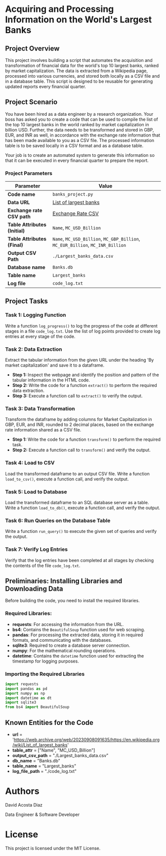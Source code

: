# Acquiring and Processing Information on the World's Largest Banks

## Project Overview
This project involves building a script that automates the acquisition and transformation of financial data for the world's top 10 largest banks, ranked by market capitalization. The data is extracted from a Wikipedia page, processed into various currencies, and stored both locally as a CSV file and in a database table. This script is designed to be reusable for generating updated reports every financial quarter.

## Project Scenario
You have been hired as a data engineer by a research organization. Your boss has asked you to create a code that can be used to compile the list of the top 10 largest banks in the world ranked by market capitalization in billion USD. Further, the data needs to be transformed and stored in GBP, EUR, and INR as well, in accordance with the exchange rate information that has been made available to you as a CSV file. The processed information table is to be saved locally in a CSV format and as a database table.

Your job is to create an automated system to generate this information so that it can be executed in every financial quarter to prepare the report.

### Project Parameters

| Parameter                         | Value                                                                                                                                                             |
|-----------------------------------|-------------------------------------------------------------------------------------------------------------------------------------------------------------------|
| **Code name**                     | `banks_project.py`                                                                                                                                                |
| **Data URL**                      | [List of largest banks](https://web.archive.org/web/20230908091635/https://en.wikipedia.org/wiki/List_of_largest_banks)                                             |
| **Exchange rate CSV path**        | [Exchange Rate CSV](https://cf-courses-data.s3.us.cloud-object-storage.appdomain.cloud/IBMSkillsNetwork-PY0221EN-Coursera/labs/v2/exchange_rate.csv)                |
| **Table Attributes (Initial)**    | `Name`, `MC_USD_Billion`                                                                                                                                           |
| **Table Attributes (Final)**      | `Name`, `MC_USD_Billion`, `MC_GBP_Billion`, `MC_EUR_Billion`, `MC_INR_Billion`                                                                                      |
| **Output CSV Path**               | `./Largest_banks_data.csv`                                                                                                                                         |
| **Database name**                 | `Banks.db`                                                                                                                                                        |
| **Table name**                    | `Largest_banks`                                                                                                                                                   |
| **Log file**                      | `code_log.txt`                                                                                                                                                    |

## Project Tasks

### Task 1: Logging Function
Write a function `log_progress()` to log the progress of the code at different stages in a file `code_log.txt`. Use the list of log points provided to create log entries at every stage of the code.

### Task 2: Data Extraction
Extract the tabular information from the given URL under the heading 'By market capitalization' and save it to a dataframe.

- **Step 1:** Inspect the webpage and identify the position and pattern of the tabular information in the HTML code.
- **Step 2:** Write the code for a function `extract()` to perform the required data extraction.
- **Step 3:** Execute a function call to `extract()` to verify the output.

### Task 3: Data Transformation
Transform the dataframe by adding columns for Market Capitalization in GBP, EUR, and INR, rounded to 2 decimal places, based on the exchange rate information shared as a CSV file.

- **Step 1:** Write the code for a function `transform()` to perform the required task.
- **Step 2:** Execute a function call to `transform()` and verify the output.

### Task 4: Load to CSV
Load the transformed dataframe to an output CSV file. Write a function `load_to_csv()`, execute a function call, and verify the output.

### Task 5: Load to Database
Load the transformed dataframe to an SQL database server as a table. Write a function `load_to_db()`, execute a function call, and verify the output.

### Task 6: Run Queries on the Database Table
Write a function `run_query()` to execute the given set of queries and verify the output.

### Task 7: Verify Log Entries
Verify that the log entries have been completed at all stages by checking the contents of the file `code_log.txt`.

## Preliminaries: Installing Libraries and Downloading Data
Before building the code, you need to install the required libraries.

### Required Libraries:
- **requests**: For accessing the information from the URL.
- **bs4**: Contains the `BeautifulSoup` function used for web scraping.
- **pandas**: For processing the extracted data, storing it in required formats, and communicating with the databases.
- **sqlite3**: Required to create a database server connection.
- **numpy**: For the mathematical rounding operations.
- **datetime**: Contains the `datetime` function used for extracting the timestamp for logging purposes.

### Importing the Required Libraries
```python
import requests
import pandas as pd
import numpy as np
import datetime as dt
import sqlite3
from bs4 import BeautifulSoup
```

## Known Entities for the Code

- **url** = 'https://web.archive.org/web/20230908091635/https://en.wikipedia.org/wiki/List_of_largest_banks'
- **table_attr** = ["Name", "MC_USD_Billion"]
- **output_csv_path** = "./Largest_banks_data.csv"
- **db_name** = "Banks.db"
- **table_name** = "Largest_banks"
- **log_file_path** = "./code_log.txt"


# Authors
David Acosta Diaz

Data Engineer & Software Developer

# License
This project is licensed under the MIT License.
